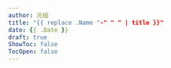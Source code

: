 ```yaml
---
author: 元组
title: "{{ replace .Name "-" " " | title }}"
date: {{ .Date }}
draft: true
ShowToc: false
TocOpen: false
---
```


